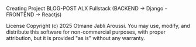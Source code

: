 Creating Project BLOG-POST ALX Fullstack (BACKEND -> Django - FRONTEND -> Reactjs)

License
Copyright (c) 2025 Otmane Jabli Aroussi. You may use, modify, and distribute this software for non-commercial purposes, with proper attribution, but it is provided "as is" without any warranty.